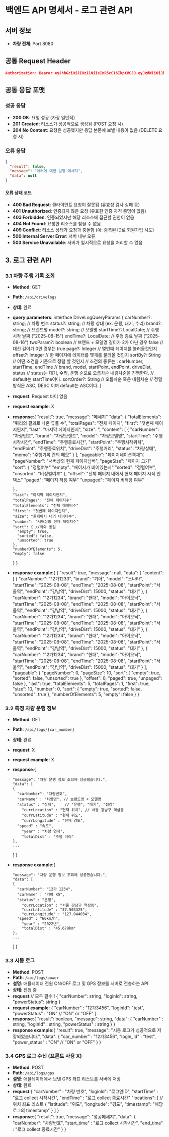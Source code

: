 # 백엔드 API 명세서 - 로그 관련 API

## 서버 정보

- **차량 전체**: Port 8080

## 공통 Request Header

```json
Authorization: Bearer eyJhbGciOiJIUzI1NiIsInR5cCI6IkpXVCJ9.eyJzdWIiOiJhZG1pblVzZXIxIiwicm9sZXMiOlsiQURNSU4iLCJVU0VSIl0sImlhdCI6MTY3ODkwNTYwMCwiZXhwIjoxNjc4OTA5MjAwfQ.some_very_long_jwt_string
```

## 공통 응답 포맷

### 성공 응답

- **200 OK**: 요청 성공 (가장 일반적)
- **201 Created**: 리소스가 성공적으로 생성됨 (POST 요청 시)
- **204 No Content**: 요청은 성공했지만 응답 본문에 보낼 내용이 없음 (DELETE 요청 시)

### 오류 응답

```json
{
  "result": false,
  "message": "에러에 대한 설명 메세지",
  "data": null
}
```

#### 오류 상태 코드

- **400 Bad Request**: 클라이언트 요청이 잘못됨 (유효성 검사 실패 등)
- **401 Unauthorized**: 인증되지 않은 요청 (유효한 인증 자격 증명이 없음)
- **403 Forbidden**: 인증되었지만 해당 리소스에 접근할 권한이 없음
- **404 Not Found**: 요청한 리소스를 찾을 수 없음
- **409 Conflict**: 리소스 상태가 요청과 충돌함 (예: 중복된 ID로 회원가입 시도)
- **500 Internal Server Error**: 서버 내부 오류
- **503 Service Unavailable**: 서버가 일시적으로 요청을 처리할 수 없음

## 3. 로그 관련 API

### 3.1 차량 주행 기록 조회

- **Method**: GET
- **Path**: `/api/drivelogs`
- **상태**: 완료
- **query parameters**:
  interface DriveLogQueryParams {
  carNumber?: string; // 차량 번호
  status?: string; // 차량 상태 (ex: 운행, 대기, 수리)
  brand?: string; // 브랜드명
  model?: string; // 모델명
  startTime?: LocalDate; // 주행 시작 날짜 ("2025-08-15")
  endTime?: LocalDate; // 주행 종료 날짜 ("2025-08-16")
  twoParam?: boolean // 브랜드 + 모델명 길이가 2가 아닌 경우 false
  // 대신 길이가 0인 경우는 true
  page?: Integer // 몇번째 페이지를 불러올것인지
  offset?: Integer // 한 페이지에 데이터를 몇개를 불러올 것인지
  sortBy?: String // 어떤 조건을 기준으로 정렬 할 것인지
  // 조건의 종류는 : carNumber, startTime, endTime
  // brand, model, startPoint, endPoint, driveDist, status
  // status는 대기, 수리, 운행 순으로 오름차순 내림차순을 진행한다.
  // default는 startTime이다.
  sortOrder?: String // 오름차순 혹은 내림차순
  // 정렬 방식은 ASC, DESC 이며 default는 ASC이다.
  }
- **request**: Request 바디 없음
- **request example**: X
- **response**:{
  "result": true,
  "message": "메세지"
  "data": {
  "totalElements": "쿼리의 결과로 나온 튜플 수",
  "totalPages": "전체 페이지",
  "first": "첫번째 페이지인지",
  "last": "마지막 페이지인지",
  "size": ",
  "content": [
  {
  "carNumber": "차량번호",
  "brand": "차량브랜드",
  "model": "차량모델명",
  "startTime": "주행시작시간",
  "endTime": "주행종료시간",
  "startPoint": "주행시작위치",
  "endPoint": "주행종료위치",
  "driveDist": "주행거리",
  "status": "차량상태",
  "memo": "주행기록 간의 메모"
  }
  ],
  "pageable": "페이지네이션객체"{
  "pageNumber": "서버상의 현재 페이지넘버",
  "pageSize": "페이지 크기"
  "sort": { "정렬여부"
  "empty": "페이지가 비어있는지"
  "sorted": "정렬여부",
  "unsorted": "비정렬여부"
  },
  "offset": "전체 페이지 내에서 현재 페이지 시작 인덱스"
  "paged": "페이지 적용 여부"
  "unpaged": "페이지 비적용 여부"

      },
      "last": "마지막 페이지인지",
      "totalPages": "전체 페이지수"
      "totalElements": "전체 데이터수"
      "first": "첫번째 페이지인지",
      "size": "한페이지 내의 데이터수",
      "number": "서버상의 현재 페이지수"
      "sort": { //위와 동일
        "empty": true,
        "sorted": false,
        "unsorted": true
      },
      "numberOfElements": 5,
      "empty": false

  }
  }

- **response example**:{
  {
  "result": true,
  "message": null,
  "data": {
  "content": [
  {
  "carNumber": "12가1233",
  "brand": "기아",
  "model": "소나타",
  "startTime": "2025-08-08",
  "endTime": "2025-08-08",
  "startPoint": "서울역",
  "endPoint": "강남역",
  "driveDist": 15000,
  "status": "대기"
  },
  {
  "carNumber": "12가1234",
  "brand": "현대",
  "model": "아이오닉",
  "startTime": "2025-08-08",
  "endTime": "2025-08-08",
  "startPoint": "서울역",
  "endPoint": "강남역",
  "driveDist": 15000,
  "status": "대기"
  },
  {
  "carNumber": "12가1234",
  "brand": "현대",
  "model": "아이오닉",
  "startTime": "2025-08-08",
  "endTime": "2025-08-08",
  "startPoint": "서울역",
  "endPoint": "강남역",
  "driveDist": 15000,
  "status": "대기"
  },
  {
  "carNumber": "12가1234",
  "brand": "현대",
  "model": "아이오닉",
  "startTime": "2025-08-08",
  "endTime": "2025-08-08",
  "startPoint": "서울역",
  "endPoint": "강남역",
  "driveDist": 15000,
  "status": "대기"
  },
  {
  "carNumber": "12가1234",
  "brand": "현대",
  "model": "아이오닉",
  "startTime": "2025-08-08",
  "endTime": "2025-08-08",
  "startPoint": "서울역",
  "endPoint": "강남역",
  "driveDist": 15000,
  "status": "대기"
  }
  ],
  "pageable": {
  "pageNumber": 0,
  "pageSize": 10,
  "sort": {
  "empty": true,
  "sorted": false,
  "unsorted": true
  },
  "offset": 0,
  "paged": true,
  "unpaged": false
  },
  "last": true,
  "totalElements": 5,
  "totalPages": 1,
  "first": true,
  "size": 10,
  "number": 0,
  "sort": {
  "empty": true,
  "sorted": false,
  "unsorted": true
  },
  "numberOfElements": 5,
  "empty": false
  }
  }

### 3.2 특정 차량 운행 정보

- **Method**: GET
- **Path**: `/api/logs/{car_number}`
- **상태**: 완료
- **request**: X
- **request example**: X
- **response**:{

      "message": "차량 운행 정보 조회에 성공했습니다.",
      "data": [
      {
        "carNumber": "차량번호",
        "carName" : "차량명", // 브랜드명 + 모델명
        "status" : "상태",    // "운행", "대기", "점검"
          "currLocation" : "현재 위치", // 서울 강남구 역삼동
          "currLatitude" : "현재 위도",
          "currLongitude" : "현재 경도",
        "speed" : "속도",
          "year" : "차량 연식",
          "totalDist" : "주행 거리"
      },
      ...

  ]
  }

- **response example**:{

      "message": "차량 운행 정보 조회에 성공했습니다.",
      "data": [
      {
        "carNumber": "12가 1234",
        "carName" : "기아 K5",
        "status" : "운행",
          "currLocation" : "서울 강남구 역삼동",
          "currLatitude" : "37.503325",
          "currLongitude" : "127.044034",
        "speed" : "60km/h",
          "year" : "2022년",
          "totalDist" : "45,678km"
      },
      ...

  ]
  }

### 3.3 시동 로그

- **Method**: POST
- **Path**: `/api/logs/power`
- **설명**: 애뮬레이터 전원 ON/OFF 로그 및 GPS 정보를 서버로 전송하는 API
- **상태**: 진행 중
- **request**:// 모두 필수!!
  {
  "carNumber": string,
  "loginId": string,
  "powerStatus": string
  }
- **request example**:
  {
  "carNumber" : "12가3456",
  "loginId": "test",
  "powerStatus" : "ON" // "ON" or "OFF"
  }
- **response**:{
  "result": boolean,
  "message": string,
  "data": {
  "carNumber" : string,
  "loginId" : string,
  "powerStatus" : string
  }
  }
- **response example**:{
  "result": true,
  "message": "시동 로그가 성공적으로 저장되었습니다.",
  "data": {
  "car_number" : "12가3456",
  "login_id" : "test",
  "power_status" : "ON" // "ON" or "OFF"
  }
  }

### 3.4 GPS 로그 수신 (프론트 사용 X)

- **Method**: POST
- **Path**: `/api/logs/gps`
- **설명**: 애뮬레이터에서 보낸 GPS 좌표 리스트를 서버에 저장
- **상태**: 완료
- **request**:{
  "carNumber" : "차량 번호",
  "loginId": "로그인ID",
  "startTime" : "로그 collect 시작시간",
  "endTime" : "로그 collect 종료시간"
  "locations": [ // 위치 좌표 리스트
  {
  "latitude": "위도",
  "longitude": "경도",
  "timestamp": "해당 로그의 timestamp"
  }
  ]
  }
- **response**:{
  "result": true,
  "message": "성공메세지",
  "data": {
  "carNumber": "차량번호",
  "start_time" : "로그 collect 시작시간",
  "end_time" : "로그 collect 종료시간"
  }
  }
